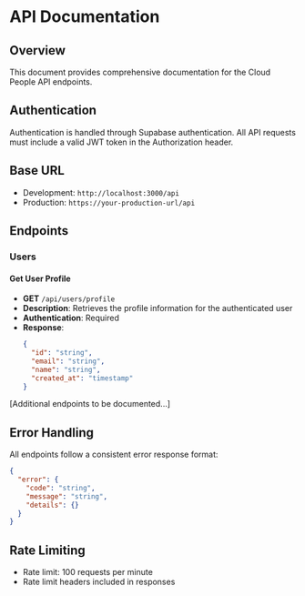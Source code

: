 # API Documentation

## Overview
This document provides comprehensive documentation for the Cloud People API endpoints.

## Authentication
Authentication is handled through Supabase authentication. All API requests must include a valid JWT token in the Authorization header.

## Base URL
- Development: `http://localhost:3000/api`
- Production: `https://your-production-url/api`

## Endpoints

### Users

#### Get User Profile
- **GET** `/api/users/profile`
- **Description**: Retrieves the profile information for the authenticated user
- **Authentication**: Required
- **Response**: 
  ```json
  {
    "id": "string",
    "email": "string",
    "name": "string",
    "created_at": "timestamp"
  }
  ```

[Additional endpoints to be documented...]

## Error Handling
All endpoints follow a consistent error response format:
```json
{
  "error": {
    "code": "string",
    "message": "string",
    "details": {}
  }
}
```

## Rate Limiting
- Rate limit: 100 requests per minute
- Rate limit headers included in responses
